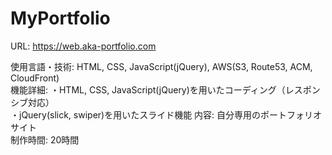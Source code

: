 # MyPortfolio

URL: https://web.aka-portfolio.com<br>

使用言語・技術:  HTML, CSS, JavaScript(jQuery), AWS(S3, Route53, ACM, CloudFront)<br>
機能詳細: ・HTML, CSS, JavaScript(jQuery)を用いたコーディング（レスポンシブ対応）<br>
          ・jQuery(slick, swiper)を用いたスライド機能
内容:  自分専用のポートフォリオサイト<br>
制作時間:  20時間

